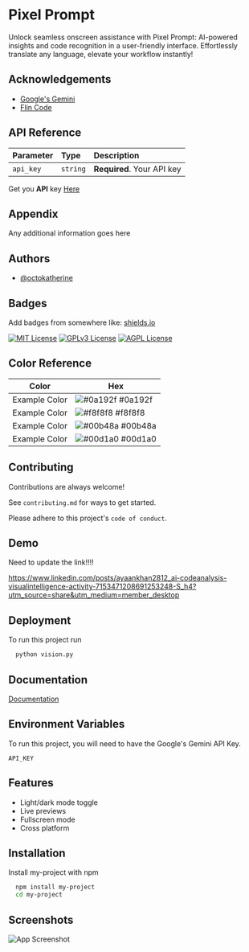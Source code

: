 
# Pixel Prompt

Unlock seamless onscreen assistance with Pixel Prompt: AI-powered insights and code recognition in a user-friendly interface. Effortlessly translate any language, elevate your workflow instantly!


## Acknowledgements

 - [Google's Gemini](https://deepmind.google/technologies/gemini/#build-with-gemini)
 - [Flin Code](https://youtu.be/v4jWEri-uAE)
 


## API Reference

| Parameter | Type     | Description                |
| :-------- | :------- | :------------------------- |
| `api_key` | `string` | **Required**. Your API key |


Get you **API** key  [Here](https://ai.google.dev/)


## Appendix

Any additional information goes here


## Authors

- [@octokatherine](https://www.github.com/octokatherine)


## Badges

Add badges from somewhere like: [shields.io](https://shields.io/)

[![MIT License](https://img.shields.io/badge/License-MIT-green.svg)](https://choosealicense.com/licenses/mit/)
[![GPLv3 License](https://img.shields.io/badge/License-GPL%20v3-yellow.svg)](https://opensource.org/licenses/)
[![AGPL License](https://img.shields.io/badge/license-AGPL-blue.svg)](http://www.gnu.org/licenses/agpl-3.0)

## Color Reference

| Color             | Hex                                                                |
| ----------------- | ------------------------------------------------------------------ |
| Example Color | ![#0a192f](https://via.placeholder.com/10/0a192f?text=+) #0a192f |
| Example Color | ![#f8f8f8](https://via.placeholder.com/10/f8f8f8?text=+) #f8f8f8 |
| Example Color | ![#00b48a](https://via.placeholder.com/10/00b48a?text=+) #00b48a |
| Example Color | ![#00d1a0](https://via.placeholder.com/10/00b48a?text=+) #00d1a0 |


## Contributing

Contributions are always welcome!

See `contributing.md` for ways to get started.

Please adhere to this project's `code of conduct`.


## Demo
Need to update the link!!!!

https://www.linkedin.com/posts/ayaankhan2812_ai-codeanalysis-visualintelligence-activity-7153471208691253248-S_h4?utm_source=share&utm_medium=member_desktop


## Deployment

To run this project run

```bash
  python vision.py
```


## Documentation

[Documentation](https://linktodocumentation)


## Environment Variables

To run this project, you will need to have the Google's Gemini API Key.

`API_KEY`



## Features

- Light/dark mode toggle
- Live previews
- Fullscreen mode
- Cross platform


## Installation

Install my-project with npm

```bash
  npm install my-project
  cd my-project
```
    
## Screenshots

![App Screenshot](https://via.placeholder.com/468x300?text=App+Screenshot+Here)

